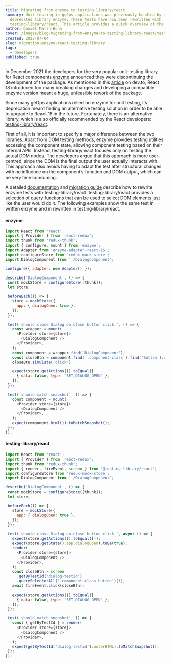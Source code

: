 ```yaml
---
title: Migrating from enzyme to testing-library/react
summary: Unit testing in geOps applications was previously handled by the
  deprecated library enzyme. These tests have now been rewritten with
  testing-library/react. This article provides a quick overview of the updates.
author: Daniel Marsh-Hunn
cover: /images/blog/migrating-from-enzyme-to-testing-library-react/testing-library.png
created: 2022-07-04
slug: migration-enzyme-react-testing-library
tags:
  - developers
published: true
---
```

In December 2021 the developers for the very popular unit-testing library for React components [enzyme](https://enzymejs.github.io/enzyme/) announced they were discontinuing the development of the package. As mentioned in this [article](https://dev.to/wojtekmaj/enzyme-is-dead-now-what-ekl) on dev.to, React 18 introduced too many breaking changes and developing a compatible enzyme version meant a huge, unfeasible rework of the package.

Since many geOps applications relied on enzyme for unit testing, its deprecation meant finding an alternative testing solution in order to be able to upgrade to React 18 in the future. Fortunately, there is an alternative library, which is also officially recommended by the React developers: [testing-library/react](https://testing-library.com/react). 

First of all, it is important to specify a major difference between the two libraries. Apart from DOM testing methods, enzyme provides testing utilities accessing the component state, allowing component testing based on their internal APIs. Instead, testing-library/react focuses only on testing the actual DOM nodes. The developers argue that this approach is more user-centred, since the DOM is the final output the user actually interacts with. This approach also avoids having to adapt the test after structural changes with no influence on the component’s function and DOM output, which can be very time consuming.

A detailed [documentation](https://testing-library.com/docs/react-testing-library/intro/) and [migration guide](https://testing-library.com/docs/react-testing-library/migrate-from-enzyme) describe how to rewrite enzyme tests with testing-library/react. testing-library/react provides a selection of [query functions](https://testing-library.com/docs/queries/about) that can be used to select DOM elements just like the user would do it. The following examples show the same test in written enzyme and in rewritten in testing-library/react.

#### enzyme

```js
import React from 'react';
import { Provider } from 'react-redux';
import thunk from 'redux-thunk';
import { configure, mount } from 'enzyme';
import Adapter from 'enzyme-adapter-react-16';
import configureStore from 'redux-mock-store';
import DialogComponent from './DialogComponent';

configure({ adapter: new Adapter() });

describe('DialogComponent', () => {
 const mockStore = configureStore([thunk]);
 let store;

 beforeEach(() => {
   store = mockStore({
     app: { dialogOpen: true },
   });
 });

 test('should close Dialog on close button click.', () => {
   const wrapper = mount(
     <Provider store={store}>
       <DialogComponent />
     </Provider>,
   );
   const component = wrapper.find('DialogComponent');
   const closeBtn = component.find('.component-class').find('Button').at(1);
   closeBtn.simulate('click');

   expect(store.getActions()).toEqual([
     { data: false, type: 'SET_DIALOG_OPEN' },
   ]);
 });

 test('should match snapshot', () => {
   const component = mount(
     <Provider store={store}>
       <DialogComponent />
     </Provider>,
   );
   expect(component.html()).toMatchSnapshot();
 });
});
```

#### testing-library/react

```js
import React from 'react';
import { Provider } from 'react-redux';
import thunk from 'redux-thunk';
import { render, fireEvent, screen } from '@testing-library/react';
import configureStore from 'redux-mock-store';
import DialogComponent from './DialogComponent';

describe('DialogComponent', () => {
 const mockStore = configureStore([thunk]);
 let store;

 beforeEach(() => {
   store = mockStore({
     app: { dialogOpen: true },
   });
 });

 test('should close Dialog on close button click.', async () => {
   expect(store.getActions()).toEqual([]);
   expect(store.getState().app.dialogOpen).toBe(true);
   render(
     <Provider store={store}>
       <DialogComponent />
     </Provider>,
   );
   const closeBtn = screen
     .getByTestId('dialog-testid')
     .querySelectorAll('.component-class button')[1];
   await fireEvent.click(closeBtn);

   expect(store.getActions()).toEqual([
     { data: false, type: 'SET_DIALOG_OPEN' },
   ]);
 });

 test('should match snapshot', () => {
   const { getByTestId } = render(
     <Provider store={store}>
       <DialogComponent />
     </Provider>,
   );
   expect(getByTestId('dialog-testid').outerHTML).toMatchSnapshot();
 });
});
```